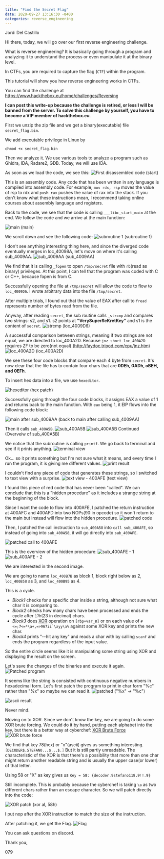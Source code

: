 ```yaml
---
title: "Find the Secret Flag"
date: 2020-09-27 13:16:30 -0400
categories: reverse_engineering
---
```

Jordi Del Castillo

Hi there, today, we will go over our first reverse engineering challenge.

What is reverse engineering? It is basically going through a program and analyzing it to understand the process
or even manipulate it at the binary level.

In CTFs, you are required to capture the flag (```CTF```) within the program.

This tutorial will show you how reverse engineering works in CTFs.

You can find the challenge at https://www.hackthebox.eu/home/challenges/Reversing

**I can post this write-up because the challenge is retired, or less I will be banned from the server. To solve this challenge by yourself, you have to become a VIP member of hackthebox.eu**.

First we unzip the zip file and we get a binary(executable) file ```secret_flag.bin```.

We add executable privilege in Linux by
 ```
 chmod +x secret_flag.bin
 ```
Then we analyze it. We use various tools to analyze a program such as Ghidra, IDA, Radare2, GDB. Today, we will use IDA.

As soon as we load the code, we see this:
![First disassembled code](https://raw.githubusercontent.com/079035/079035.github.io/master/images/find%20the%20secret%20flag/1.PNG) (start)

This is an assembly code.
Any code that has been written in any language is compiled into assembly code.
For example, ```mov rdx, rsp``` moves the value of rsp to rdx and ```push rax``` pushes the value of rax into the stack.
If you don't know what these instructions mean, I recommend taking online courses about assembly language and registers.

Back to the code, we see that the code is calling ```___libc_start_main``` at the end.
We follow the code and we arrive at the main function:

![main](https://raw.githubusercontent.com/079035/079035.github.io/master/images/find%20the%20secret%20flag/2.PNG) (main)

We scroll down and see the following code:
![subroutine 1](https://raw.githubusercontent.com/079035/079035.github.io/master/images/find%20the%20secret%20flag/3.PNG) (subroutine 1)

I don't see anything interesting thing here, and since the diverged code eventually merges in loc_40098A, let's move on where it's calling sub_4009AA.
![sub_4009AA](https://raw.githubusercontent.com/079035/079035.github.io/master/images/find%20the%20secret%20flag/4.PNG) (sub_4009AA)

We find that it is calling ```_fopen``` to open ```/tmp/secret``` file with ```rb```(read as binary) privileges.
At this point, I can tell that the program was coded with C or C++, because fopen is from C.

Successfully opening the file at ```/tmp/secret``` will allow the code to flow to ```loc_4009D6```.
I wrote arbitrary data into the file ```/tmp/secret```.

After multiple trials, I found out that the value of EAX after call to ```fread``` represents number of bytes read from the file.

Anyway, after reading ```secret```, the sub routine calls ```_strcmp``` and compares two strings: s2, and s1.
s2 points at **"VerySuperSeKretKey"** and s1 is the content of ```secret```.
![strcmp](https://raw.githubusercontent.com/079035/079035.github.io/master/images/find%20the%20secret%20flag/6.PNG) (loc_4009D6)

A successful comparison between strings, meaning if two strings are not equal, we are directed to loc_400A2D.
Because ```jnz short loc_400A2D``` requires ZF to be zero(not equal).(http://faydoc.tripod.com/cpu/jnz.htm)
![loc_400A2D](https://raw.githubusercontent.com/079035/079035.github.io/master/images/find%20the%20secret%20flag/5.PNG) (loc_400A2D)

We see these four code blocks that compare each 4 byte from ```secret```. It's now clear that the file has to
contain four chars that are **0DEh, 0ADh, oBEH, and 0EFh**.

To insert hex data into a file, we use ```hexeditor```.

![hexeditor](https://raw.githubusercontent.com/079035/079035.github.io/master/images/find%20the%20secret%20flag/8.PNG) (hex patch)

Successfully going through the four code blocks, it assigns EAX a value of 1 and returns back to the main function.
With ```eax``` being 1, it EIP flows into the following code block:

![main after sub_4009AA](https://raw.githubusercontent.com/079035/079035.github.io/master/images/find%20the%20secret%20flag/9.png) (back to main after calling sub_4009AA)

Then it calls ```sub_400A5B```.
![sub_400A5B](https://raw.githubusercontent.com/079035/079035.github.io/master/images/find%20the%20secret%20flag/10.PNG)
![sub_400A5B Continued](https://raw.githubusercontent.com/079035/079035.github.io/master/images/find%20the%20secret%20flag/11.PNG) (Overveiw of sub_400A5B)

We notice that the subroutine is calling ```printf```.
We go back to terminal and see if it prints anything.
![terminal view](https://raw.githubusercontent.com/079035/079035.github.io/master/images/find%20the%20secret%20flag/12.PNG)

Ok... so it prints something but I'm not sure what it means, and every time I run the program, it is giving me different values.
![print result](https://raw.githubusercontent.com/079035/079035.github.io/master/images/find%20the%20secret%20flag/13.PNG)

I couldn't find any piece of code that generates these strings, so I switched to text view with a surprise.
![text view - 400AFE](https://raw.githubusercontent.com/079035/079035.github.io/master/images/find%20the%20secret%20flag/14.PNG) (text view)

I found this piece of red code that has never been "called".
We can conclude that this is a "hidden procedure" as it includes a strange string at the beginning of the block.

Since I want the code to flow into 400AFE, I patched the return instruction at 400AFC and 400AFD into two NOPs(90 in opcode) so it won't return to the main but instead will flow into the hidden procedure.
![patched code](https://raw.githubusercontent.com/079035/079035.github.io/master/images/find%20the%20secret%20flag/15.PNG)

Then, I patched the call instruction to ```sub_400A58``` into ```call sub_400AFE```, so instead of going into ```sub_400A58```, it will go directly into ```sub_400AFE```.

![patched call to 400AFE](https://raw.githubusercontent.com/079035/079035.github.io/master/images/find%20the%20secret%20flag/16.PNG)

This is the overview of the hidden procedure:
![sub_400AFE - 1](https://raw.githubusercontent.com/079035/079035.github.io/master/images/find%20the%20secret%20flag/17.PNG)
![sub_400AFE - 2](https://raw.githubusercontent.com/079035/079035.github.io/master/images/find%20the%20secret%20flag/19.PNG)

We are interested in the second image.

We are going to name ```loc_400B7B``` as block 1, block right below as 2, ```loc_400B58``` as 3, and ```loc_400B95``` as 4.

This is a cycle.
* _Block1_ checks for a specific char inside a string, although not sure what char it is comparing to.
* _Block2_ checks how many chars have been processed and ends the cycle after ```17h```(23 in decimal) chars.
* _Block3_ does [XOR](https://stackoverflow.com/questions/14526584/what-does-the-xor-operator-do#:~:text=XOR%20is%20a%20binary%20operation,corresponding%20bits%20of%20a%20number) operation on ```[rbp+var_8]``` or on each value of ```#<=;7<=*\a+,=>967ii`\ayy\a%``` against some XOR key and prints the new char.
* _Block4_ prints "--hit any key" and reads a char with by calling ```scanf``` and ends the program regardless of the input value.

So the entire circle seems like it is manipulating some string using XOR and displaying the result on the screen.

Let's save the changes of the binaries and execute it again.
![Patched program](https://raw.githubusercontent.com/079035/079035.github.io/master/images/find%20the%20secret%20flag/20.PNG)

It seems like the string is consisted with continuous negative numbers in hexadecimal form.
Let's first patch the program to print in char form "%c" rather than "%x" so maybe we can read it.
![patched](https://raw.githubusercontent.com/079035/079035.github.io/master/images/find%20the%20secret%20flag/21.PNG) ("%x" -> "%c")

![ascii result](https://raw.githubusercontent.com/079035/079035.github.io/master/images/find%20the%20secret%20flag/22.PNG)

Never mind.

Moving on to XOR. Since we don't know the key, we are going to do some XOR brute forcing.
We could do it by hand, putting each alphabet into the key, but there is a better way at cyberchef: [XOR Brute Force](https://gchq.github.io/CyberChef/#recipe=XOR_Brute_Force(1,100,0,'Standard',false,true,false,''))
![XOR brute force](https://raw.githubusercontent.com/079035/079035.github.io/master/images/find%20the%20secret%20flag/23.PNG)

We find that key 78(hex) or "x"(ascii) gives us something interesting. ```[DECODER$.STEFANO...$...$.]```
But it is still partly unreadable. The characteristic of the XOR is that there's a possibility that more than one char might return another readable string and is usually the upper case(or lower) of that letter.

Using 58 or "X" as key gives us ```Key = 58: {decoder.9stefano118.9!!.9}```

Still incomplete.
This is probably because the cyberchef is taking ```\a``` as two different chars rather than an escape character.
So we will patch directly into the code:

![XOR patch](https://raw.githubusercontent.com/079035/079035.github.io/master/images/find%20the%20secret%20flag/25.PNG) (xor al, 58h)

I put nop after the XOR instruction to match the size of the instruction.

After patching it, we get the Flag.
![Flag](https://raw.githubusercontent.com/079035/079035.github.io/master/images/find%20the%20secret%20flag/26.PNG)

You can ask questions on discord.

Thank you,

079
